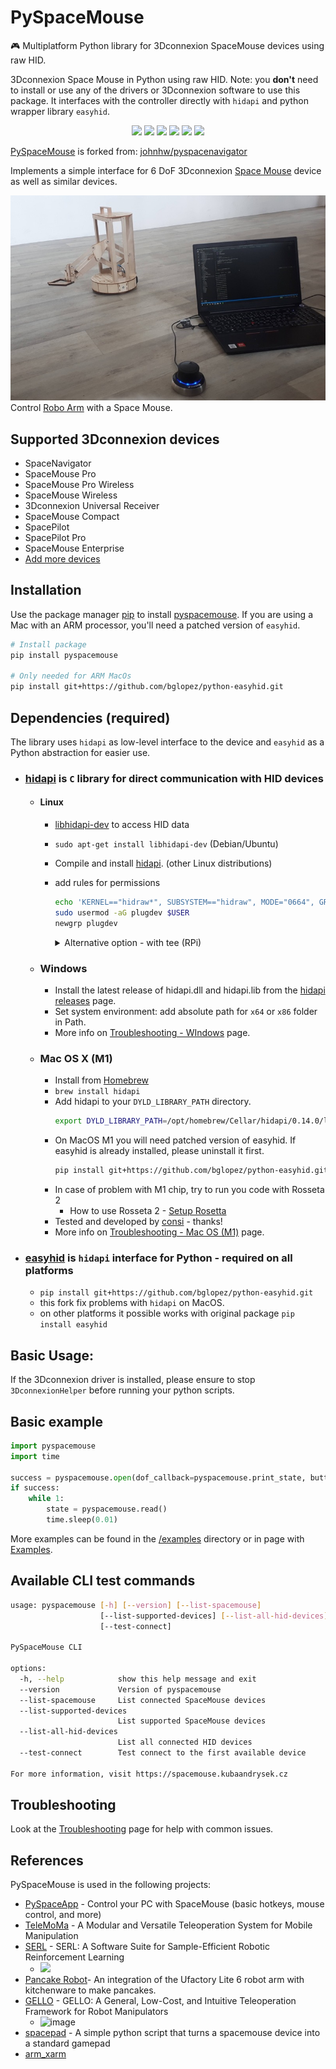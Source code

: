 # PySpaceMouse

🎮 Multiplatform Python library for 3Dconnexion SpaceMouse devices using raw HID.

3Dconnexion Space Mouse in Python using raw HID.
Note: you **don't** need to install or use any of the drivers or 3Dconnexion software to use this package.
It interfaces with the controller directly with `hidapi` and python wrapper library `easyhid`.

<p align="center">
<a href="https://hits.seeyoufarm.com"><img src="https://hits.seeyoufarm.com/api/count/incr/badge.svg?url=https%3A%2F%2Fgithub.com%2FJakubAndrysek%2Fpyspacemouse&count_bg=%2379C83D&title_bg=%23555555&icon=&icon_color=%23E7E7E7&title=hits&edge_flat=true"/></a>
<img src="https://img.shields.io/github/license/JakubAndrysek/pyspacemouse?style=flat-square">
<img src="https://img.shields.io/github/stars/JakubAndrysek/pyspacemouse?style=flat-square">
<img src="https://img.shields.io/github/forks/JakubAndrysek/pyspacemouse?style=flat-square">
<img src="https://img.shields.io/github/issues/JakubAndrysek/pyspacemouse?style=flat-square">
<a href="https://www.pepy.tech/projects/pyspacemouse" target="_blank"><img src="https://static.pepy.tech/badge/pyspacemouse"></a>
</p>

[PySpaceMouse](https://github.com/JakubAndrysek/pyspacemouse) is forked from: [johnhw/pyspacenavigator](https://github.com/johnhw/pyspacenavigator)

Implements a simple interface for 6 DoF 3Dconnexion [Space Mouse](https://3dconnexion.com/uk/spacemouse/) device as
well as similar devices.

![](https://github.com/JakubAndrysek/pyspacemouse/raw/master/media/spacemouse-robot.jpg)
Control [Robo Arm](https://roboruka.robotickytabor.cz/) with a Space Mouse.

## Supported 3Dconnexion devices

* SpaceNavigator
* SpaceMouse Pro
* SpaceMouse Pro Wireless
* SpaceMouse Wireless
* 3Dconnexion Universal Receiver
* SpaceMouse Compact
* SpacePilot
* SpacePilot Pro
* SpaceMouse Enterprise
* [Add more devices](https://github.com/johnhw/pyspacenavigator/issues/1)

## Installation

Use the package manager [pip](https://pip.pypa.io/en/stable/) to install [pyspacemouse](https://pypi.org/project/pyspacemouse/). If you are using a Mac with an ARM processor, you'll need a patched version of `easyhid`.

```bash
# Install package
pip install pyspacemouse

# Only needed for ARM MacOs
pip install git+https://github.com/bglopez/python-easyhid.git
```

## Dependencies (required)

The library uses `hidapi` as low-level interface to the device and `easyhid` as a Python abstraction for easier use.

- ### [hidapi](https://github.com/libusb/hidapi) is `C` library for direct communication with HID devices
    - #### Linux
        - [libhidapi-dev]() to access HID data
        - `sudo apt-get install libhidapi-dev` (Debian/Ubuntu)
        - Compile and install [hidapi](https://github.com/libusb/hidapi/#build-from-source).  (other Linux
          distributions)

        - add rules for permissions
            ```bash
            echo 'KERNEL=="hidraw*", SUBSYSTEM=="hidraw", MODE="0664", GROUP="plugdev"' | sudo tee /etc/udev/rules.d/99-hidraw-permissions.rules
            sudo usermod -aG plugdev $USER
            newgrp plugdev
            ```
            <details>
            <summary>Alternative option - with tee (RPi)</summary>
            <pre>
            echo 'KERNEL=="hidraw*", SUBSYSTEM=="hidraw", MODE="0664", GROUP="plugdev"' | sudo tee /etc/udev/rules.d/99-hidraw-permissions.rules
            sudo usermod -aG plugdev $USER
            newgrp plugdev
            </pre>
            </details>

    - ### Windows
        - Install the latest release of hidapi.dll and hidapi.lib from
          the [hidapi releases](https://github.com/libusb/hidapi/releases) page.
        - Set system environment: add absolute path for `x64` or `x86` folder in Path.
        - More info on [Troubleshooting - WIndows](./troubleshooting.md#windows) page.

    - ### Mac OS X (M1)
        - Install from [Homebrew](https://formulae.brew.sh/formula/hidapi)
        - `brew install hidapi`
        - Add hidapi to your `DYLD_LIBRARY_PATH` directory.
            ```bash
            export DYLD_LIBRARY_PATH=/opt/homebrew/Cellar/hidapi/0.14.0/lib:$DYLD_LIBRARY_PATH
            ```
        - On MacOS M1 you will need patched version of easyhid. If easyhid is already installed, please uninstall it first.
            ```bash
            pip install git+https://github.com/bglopez/python-easyhid.git
            ```
        - In case of problem with M1 chip, try to run you code with Rosseta 2
            - How to use Rosseta 2 - [Setup Rosetta](https://apple.stackexchange.com/questions/428768/on-apple-m1-with-rosetta-how-to-open-entire-terminal-iterm-in-x86-64-architec)
        - Tested and developed by [consi](https://github.com/JakubAndrysek/PySpaceMouse/issues/10#issuecomment-1768362007) - thanks!
        - More info on [Troubleshooting - Mac OS (M1)](./troubleshooting.md#mac-os-m1) page.

- ### [easyhid](https://github.com/bglopez/python-easyhid) is `hidapi` interface for Python - required on all platforms
    - `pip install git+https://github.com/bglopez/python-easyhid.git`
    - this fork fix problems with `hidapi` on MacOS.
    - on other platforms it possible works with original package `pip install easyhid`

## Basic Usage:

If the 3Dconnexion driver is installed, please ensure to stop `3DconnexionHelper` before running your python scripts.



## Basic example

````py
import pyspacemouse
import time

success = pyspacemouse.open(dof_callback=pyspacemouse.print_state, button_callback=pyspacemouse.print_buttons)
if success:
    while 1:
        state = pyspacemouse.read()
        time.sleep(0.01)
````
More examples can be found in the [/examples](https://github.com/JakubAndrysek/PySpaceMouse/tree/master/examples) directory or in page with [Examples](https://spacemouse.kubaandrysek.cz/mouseApi/examples/).

## Available CLI test commands
```bash
usage: pyspacemouse [-h] [--version] [--list-spacemouse]
                    [--list-supported-devices] [--list-all-hid-devices]
                    [--test-connect]

PySpaceMouse CLI

options:
  -h, --help            show this help message and exit
  --version             Version of pyspacemouse
  --list-spacemouse     List connected SpaceMouse devices
  --list-supported-devices
                        List supported SpaceMouse devices
  --list-all-hid-devices
                        List all connected HID devices
  --test-connect        Test connect to the first available device

For more information, visit https://spacemouse.kubaandrysek.cz
```


## Troubleshooting

Look at the [Troubleshooting](./troubleshooting.md) page for help with common issues.

## References

PySpaceMouse is used in the following projects:

- [PySpaceApp](https://github.com/JakubAndrysek/pyspaceapp) - Control your PC with SpaceMouse (basic hotkeys, mouse control, and more)
- [TeleMoMa](https://github.com/UT-Austin-RobIn/telemoma) - A Modular and Versatile Teleoperation System for Mobile Manipulation
- [SERL](https://github.com/rail-berkeley/serl) - SERL: A Software Suite for Sample-Efficient Robotic Reinforcement Learning
    - ![](https://github.com/rail-berkeley/serl/raw/e59dc0d2721399af2e629d7bcad678fa2ffce9ae/docs/images/tasks-banner.gif)
- [Pancake Robot](https://github.com/pauldw/pancake-robot)- An integration of the Ufactory Lite 6 robot arm with kitchenware to make pancakes.
- [GELLO](https://github.com/wuphilipp/gello_software) - GELLO: A General, Low-Cost, and Intuitive Teleoperation Framework for Robot Manipulators
    - ![image](https://github.com/wuphilipp/gello_software/assets/33494544/229d90b5-c758-4c14-ab37-d4b2ed7ad50b)
- [spacepad](https://github.com/brianpeiris/spacepad) - A simple python script that turns a spacemouse device into a standard gamepad
- [arm_xarm](https://github.com/johnrso/arm_xarm)
